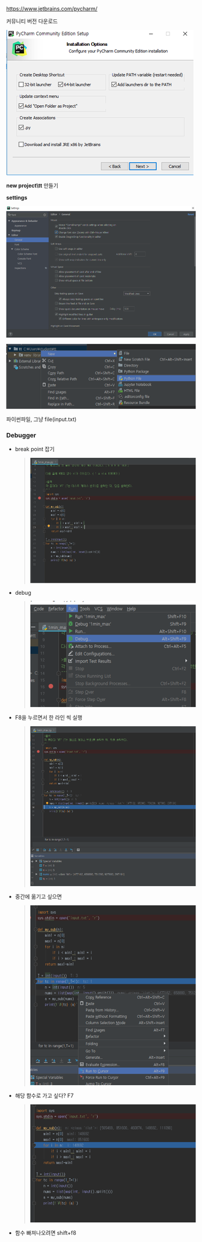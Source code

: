 https://www.jetbrains.com/pycharm/

커뮤니티 버전 다운로드

![1548209250914](../typora-user-images/1548209250914.png)

**new project\tt** 만들기



**settings**

![1548209480169](../typora-user-images/1548209480169.png)

![1548209541367](../typora-user-images/1548209541367.png)

파이썬파일, 그냥 file(input.txt)



### Debugger

- break point 잡기

  >![1548210080522](../typora-user-images/1548210080522.png)

- debug

  >![1548210102691](../typora-user-images/1548210102691.png)

- F8을 누르면서 한 라인 씩 실행 

  > ![1548210149883](../typora-user-images/1548210149883.png)

- 중간에 옮기고 싶으면

  > ![1548210308134](../typora-user-images/1548210308134.png)

- 해당 함수로 가고 싶다? F7

  >![1548210368170](../typora-user-images/1548210368170.png)

- 함수 빠져나오려면 shift+f8





